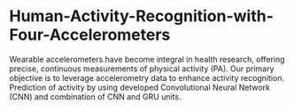 # Human-Activity-Recognition-with-Four-Accelerometers
Wearable accelerometers have become integral in health research, offering precise, continuous measurements of physical activity (PA). Our primary objective is to leverage accelerometry data to enhance activity recognition. Prediction of activity by using developed Convolutional Neural Network (CNN) and combination of CNN and GRU units.
